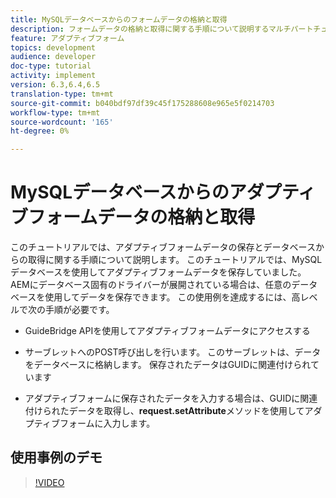 ```yaml
---
title: MySQLデータベースからのフォームデータの格納と取得
description: フォームデータの格納と取得に関する手順について説明するマルチパートチュートリアル
feature: アダプティブフォーム
topics: development
audience: developer
doc-type: tutorial
activity: implement
version: 6.3,6.4,6.5
translation-type: tm+mt
source-git-commit: b040bdf97df39c45f175288608e965e5f0214703
workflow-type: tm+mt
source-wordcount: '165'
ht-degree: 0%

---
```



# MySQLデータベースからのアダプティブフォームデータの格納と取得

このチュートリアルでは、アダプティブフォームデータの保存とデータベースからの取得に関する手順について説明します。 このチュートリアルでは、MySQLデータベースを使用してアダプティブフォームデータを保存していました。 AEMにデータベース固有のドライバーが展開されている場合は、任意のデータベースを使用してデータを保存できます。 この使用例を達成するには、高レベルで次の手順が必要です。

* GuideBridge APIを使用してアダプティブフォームデータにアクセスする

* サーブレットへのPOST呼び出しを行います。 このサーブレットは、データをデータベースに格納します。 保存されたデータはGUIDに関連付けられています

* アダプティブフォームに保存されたデータを入力する場合は、GUIDに関連付けられたデータを取得し、**request.setAttribute**&#x200B;メソッドを使用してアダプティブフォームに入力します。

## 使用事例のデモ

>[!VIDEO](https://video.tv.adobe.com/v/27829?quality=9&learn=on)
